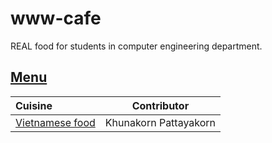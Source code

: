 # www-cafe

REAL food for students in computer engineering department.

## [Menu](menu.md)

| Cuisine                                    | Contributor           |
|:-------------------------------------------|-----------------------|
| [Vietnamese food](menu.md#Vietnamese-food) | Khunakorn Pattayakorn |


